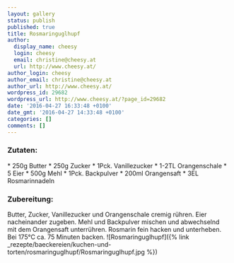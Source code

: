 ```yaml
---
layout: gallery
status: publish
published: true
title: Rosmaringuglhupf
author:
  display_name: cheesy
  login: cheesy
  email: christine@cheesy.at
  url: http://www.cheesy.at/
author_login: cheesy
author_email: christine@cheesy.at
author_url: http://www.cheesy.at/
wordpress_id: 29682
wordpress_url: http://www.cheesy.at/?page_id=29682
date: '2016-04-27 16:33:48 +0100'
date_gmt: '2016-04-27 14:33:48 +0100'
categories: []
comments: []
---
```

### Zutaten:
\* 250g Butter
\* 250g Zucker
\* 1Pck. Vanillezucker
\* 1-2TL Orangenschale
\* 5 Eier
\* 500g Mehl
\* 1Pck. Backpulver
\* 200ml Orangensaft
\* 3EL Rosmarinnadeln
### Zubereitung:
Butter, Zucker, Vanillezucker und Orangenschale cremig rühren. Eier nacheinander zugeben. Mehl und Backpulver mischen und abwechselnd mit dem Orangensaft unterrühren. Rosmarin fein hacken und unterheben. Bei 175°C ca. 75 Minuten backen.
![Rosmaringuglhupf]({% link _rezepte/baeckereien/kuchen-und-torten/rosmaringuglhupf/Rosmaringuglhupf.jpg %})
